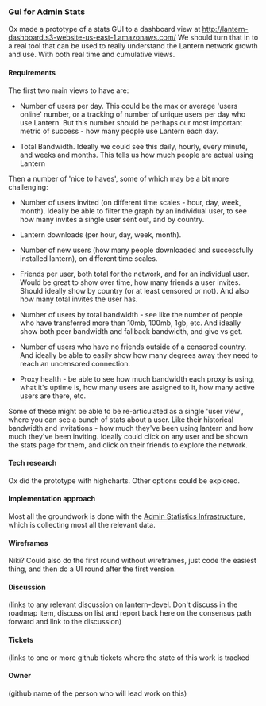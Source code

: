 ### Gui for Admin Stats 

Ox made a prototype of a stats GUI to a dashboard view at http://lantern-dashboard.s3-website-us-east-1.amazonaws.com/
We should turn that in to a real tool that can be used to really understand the Lantern network growth and use. With
both real time and cumulative views.


#### Requirements
The first two main views to have are:

* Number of users per day. This could be the max or average 'users online' number, or a tracking of number of unique
users per day who use Lantern. But this number should be perhaps our most important metric of success - how many people
use Lantern each day.

* Total Bandwidth. Ideally we could see this daily, hourly, every minute, and weeks and months. This tells us how much
people are actual using Lantern

Then a number of 'nice to haves', some of which may be a bit more challenging:

* Number of users invited (on different time scales - hour, day, week, month). Ideally be able to filter the graph by
an individual user, to see how many invites a single user sent out, and by country.

* Lantern downloads (per hour, day, week, month).

* Number of new users (how many people downloaded and successfully installed lantern), on different time scales.

* Friends per user, both total for the network, and for an individual user. Would be great to show over time, how many
friends a user invites. Should ideally show by country (or at least censored or not). And also how many total invites
the user has. 

* Number of users by total bandwidth - see like the number of people who have transferred more than 10mb, 100mb, 1gb, etc. 
And ideally show both peer bandwidth and fallback bandwidth, and give vs get.

* Number of users who have no friends outside of a censored country. And ideally be able to easily show how many degrees 
away they need to reach an uncensored connection.

* Proxy health - be able to see how much bandwidth each proxy is using, what it's uptime is, how many users are assigned
to it, how many active users are there, etc.

Some of these might be able to be re-articulated as a single 'user view', where you can see a bunch of stats about a user.
Like their historical bandwidth and invitations - how much they've been using lantern and how much they've been inviting.
Ideally could click on any user and be shown the stats page for them, and click on their friends to explore the network.


#### Tech research

Ox did the prototype with highcharts. Other options could be explored.

#### Implementation approach

Most all the groundwork is done with the [Admin Statistics Infrastructure](stats-infra.md), which is collecting
most all the relevant data.

#### Wireframes
Niki? Could also do the first round without wireframes, just code the easiest thing, and then do a UI round after
the first version.


#### Discussion
(links to any relevant discussion on lantern-devel. Don't discuss in the roadmap item, discuss on list and
report back here on the consensus path forward and link to the discussion)

#### Tickets
(links to one or more github tickets where the state of this work is tracked

#### Owner
(github name of the person who will lead work on this)
